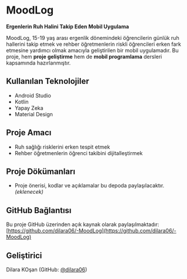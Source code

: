# MoodLog

**Ergenlerin Ruh Halini Takip Eden Mobil Uygulama**

MoodLog, 15-19 yaş arası ergenlik dönemindeki öğrencilerin günlük ruh hallerini takip etmek ve rehber öğretmenlerin riskli öğrencileri erken fark etmesine yardımcı olmak amacıyla geliştirilen bir mobil uygulamadır. Bu proje, hem **proje geliştirme** hem de **mobil programlama** dersleri kapsamında hazırlanmıştır.

## Kullanılan Teknolojiler
- Android Studio
- Kotlin
- Yapay Zeka
- Material Design

## Proje Amacı
- Ruh sağlığı risklerini erken tespit etmek  
- Rehber öğretmenlerin öğrenci takibini dijitalleştirmek   

## Proje Dökümanları
- Proje önerisi, kodlar ve açıklamalar bu depoda paylaşılacaktır._(eklenecek)_

## GitHub Bağlantısı
Bu proje GitHub üzerinden açık kaynak olarak paylaşılmaktadır:  
[https://github.com/dilara06/-MoodLog](https://github.com/dilara06/-MoodLog)

## Geliştirici
Dilara KOşan (GitHub: [@dilara06](https://github.com/dilara06))
